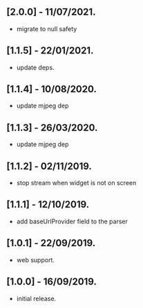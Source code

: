 ## [2.0.0] - 11/07/2021.

* migrate to null safety

## [1.1.5] - 22/01/2021.

* update deps.

## [1.1.4] - 10/08/2020.

* update mjpeg dep

## [1.1.3] - 26/03/2020.

* update mjpeg dep

## [1.1.2] - 02/11/2019.

* stop stream when widget is not on screen 

## [1.1.1] - 12/10/2019.

* add baseUrlProvider field to the parser 

## [1.0.1] - 22/09/2019.

* web support.

## [1.0.0] - 16/09/2019.

* initial release.
